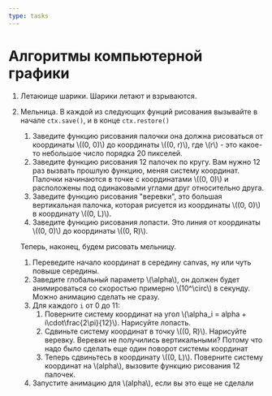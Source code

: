 ```yaml
---
type: tasks
---
```


# Алгоритмы компьютерной графики

1. Летаюище шарики. Шарики летают и взрываются.
1. Мельница. В каждой из следующих фунций рисования вызывайте в начале `ctx.save()`, и в конце `ctx.restore()`
    1. Заведите функцию рисования палочки она должна рисоваться от координаты \\((0, 0)\\) до координаты \\((0, r)\\), где
    \\(r\\) - это какое-то небольшое число порядка 20 пикселей.
    1. Заведите функцию рисования 12 палочек по кругу. Вам нужно 12 раз вызвать прошлую функцию, меняя систему координат. Палочки
    начинаются в точке с координатами \\((0, 0)\\) и расположены под одинаковыми углами друг относительно друга.
    1. Заведите функцию рисования "веревки", это большая вертикальная палочка, которая рисуется из координаты \\((0, 0)\\)
    в координату \\((0, L)\\).
    1. Заведите функцию рисования лопасти. Это линия от координаты \\((0, 0)\\) до координаты \\((0, R)\\).
   
    Теперь, наконец, будем рисовать мельницу.
    
    1. Переведите начало координат в середину canvas, ну или чуть повыше середины.
    1. Заведите глобальный параметр \\(\\alpha\\), он должен будет анимироваться со скоростью примерно \\(10^\\circ\\) в секунду.
    Можно анимацию сделать не сразу.
    1. Для каждого `i` от 0 до 11:
        1. Поверните систему координат на угол \\(\\alpha_i = alpha + i\\cdot\\frac{2\\pi}{12}\\). Нарисуйте лопасть.
        1. Cдвиньте систему координат в точку \\((0, R)\\). Нарисуйте веревку. Веревки не получились вертикальными? Потому что
        надо было сделать еще один поворот системы координат
        1. Теперь сдвиньтесь в координату \\((0, L)\\). Поверните систему координат на \\(alpha\\), вызовите функцию рисования 12 палочек.
    1. Запустите анимацию для \\(alpha\\), если вы это еще не сделали
